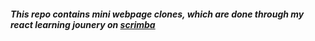 <h5>This repo contains mini webpage clones, which are done through my react learning jounery on <a href="www.scrimba.com">scrimba</a> </h5>
